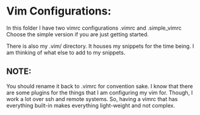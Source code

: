# Vim Configurations:
In this folder I have two vimrc configurations
.vimrc and .simple_vimrc
Choose the simple version if you are just getting started.

There is also my .vim/ directory. It houses my snippets for
the time being. I am thinking of what else to add to my
snippets. 
## NOTE:
You should rename it back to .vimrc for convention sake.
I know that there are some plugins for the things that I am
configuring my vim for. Though, I work a lot over ssh and remote
systems. So, having a vimrc that has everything built-in
makes everything light-weight and not complex.

